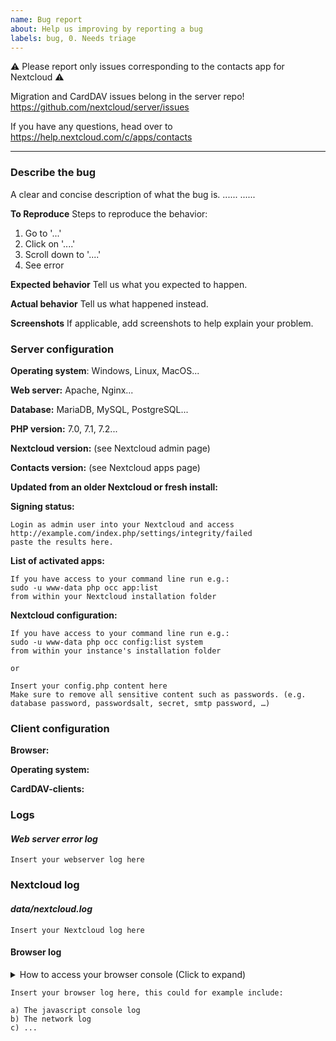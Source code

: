 ```yaml
---
name: Bug report
about: Help us improving by reporting a bug
labels: bug, 0. Needs triage
---
```


⚠ Please report only issues corresponding to the contacts app for Nextcloud ⚠

Migration and CardDAV issues belong in the server repo!
https://github.com/nextcloud/server/issues

If you have any questions, head over to https://help.nextcloud.com/c/apps/contacts
__________________________________________________________________

### Describe the bug
A clear and concise description of what the bug is.
......
......

**To Reproduce**
Steps to reproduce the behavior:
1. Go to '...'
2. Click on '....'
3. Scroll down to '....'
4. See error

**Expected behavior**
Tell us what you expected to happen.

**Actual behavior**
Tell us what happened instead.

**Screenshots**
If applicable, add screenshots to help explain your problem.

### Server configuration
<!--
You can use the Issue Template application to prefill most of the required information: https://apps.nextcloud.com/apps/issuetemplate
-->

**Operating system**: Windows, Linux, MacOS...

**Web server:** Apache, Nginx...

**Database:** MariaDB, MySQL, PostgreSQL... 

**PHP version:** 7.0, 7.1, 7.2...

**Nextcloud version:** (see Nextcloud admin page)

**Contacts version:** (see Nextcloud apps page)

**Updated from an older Nextcloud or fresh install:**

**Signing status:**
```
Login as admin user into your Nextcloud and access 
http://example.com/index.php/settings/integrity/failed 
paste the results here.
```

**List of activated apps:**
```
If you have access to your command line run e.g.:
sudo -u www-data php occ app:list
from within your Nextcloud installation folder
```

**Nextcloud configuration:**
```
If you have access to your command line run e.g.:
sudo -u www-data php occ config:list system
from within your instance's installation folder

or

Insert your config.php content here
Make sure to remove all sensitive content such as passwords. (e.g. database password, passwordsalt, secret, smtp password, …)
```

### Client configuration
**Browser:**

**Operating system:**

**CardDAV-clients:**

### Logs
#### *Web server error log*
```
Insert your webserver log here
```

### Nextcloud log
#### *data/nextcloud.log*
```
Insert your Nextcloud log here
```

#### Browser log
<details>
<summary>How to access your browser console (Click to expand)</summary>

# Chrome
- Press either CTRL + SHIFT + J to open the “console” tab of the Developer Tools.
- Alternative method:
    1. Press either CTRL + SHIFT + I or F12 to open the Developer Tools.
    2. Click the “console” tab.

# Safari
- Press CTRL + ALT + I to open the Web Inspector.
- See Chrome’s step 2. (Chrome and Safari have pretty much identical dev tools.)

# IE9
1. Press F12 to open the developer tools.
2. Click the “console” tab.

# Firefox
- Press CTRL + SHIFT + K to open the Web console (COMMAND + SHIFT + K on Macs).
- or, if Firebug is installed (recommended):
    1. Press F12 to open Firebug.
    2. Click on the “console” tab.

# Opera
1. Press CTRL + SHIFT + I to open Dragonfly.
2. Click on the “console” tab.
</details>

```
Insert your browser log here, this could for example include:

a) The javascript console log
b) The network log 
c) ...
```
